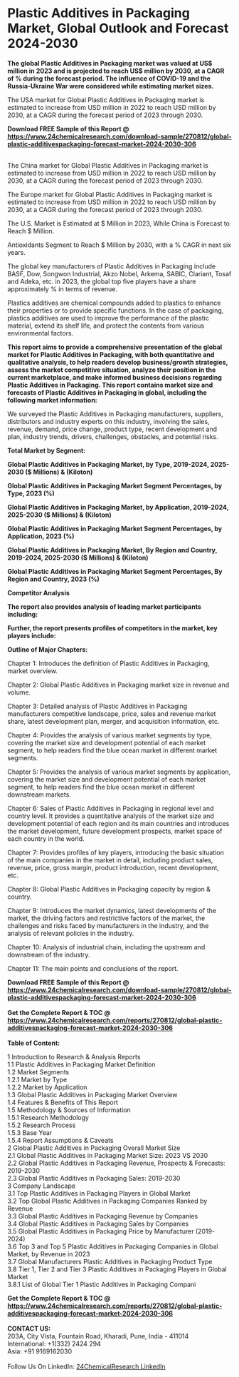 <h1>Plastic Additives in Packaging Market, Global Outlook and Forecast 2024-2030</h1><p><strong>The global Plastic Additives in Packaging market was valued at US$ million in 2023 and is projected to reach US$ million by 2030, at a CAGR of % during the forecast period. The influence of COVID-19 and the Russia-Ukraine War were considered while estimating market sizes.</strong></p><p>
</p><p>The USA market for Global Plastic Additives in Packaging market is estimated to increase from USD million in 2022 to reach USD million by 2030, at a CAGR during the forecast period of 2023 through 2030.</p><div><b>Download FREE Sample of this Report @ 
            <a href="https://www.24chemicalresearch.com/download-sample/270812/global-plastic-additivespackaging-forecast-market-2024-2030-306">
            https://www.24chemicalresearch.com/download-sample/270812/global-plastic-additivespackaging-forecast-market-2024-2030-306</a></b></div><br><p>
</p><p>The China market for Global Plastic Additives in Packaging market is estimated to increase from USD million in 2022 to reach USD million by 2030, at a CAGR during the forecast period of 2023 through 2030.</p><p>
</p><p>The Europe market for Global Plastic Additives in Packaging market is estimated to increase from USD million in 2022 to reach USD million by 2030, at a CAGR during the forecast period of 2023 through 2030.</p><p>
</p><p>The U.S. Market is Estimated at $ Million in 2023, While China is Forecast to Reach $ Million.</p><p>
Antioxidants Segment to Reach $ Million by 2030, with a % CAGR in next six years.</p><p>
The global key manufacturers of Plastic Additives in Packaging include BASF, Dow, Songwon Industrial, Akzo Nobel, Arkema, SABIC, Clariant, Tosaf and Adeka, etc. in 2023, the global top five players have a share approximately % in terms of revenue.</p><p>
Plastics additives are chemical compounds added to plastics to enhance their properties or to provide specific functions. In the case of packaging, plastics additives are used to improve the performance of the plastic material, extend its shelf life, and protect the contents from various environmental factors.</p><p>
<strong>This report aims to provide a comprehensive presentation of the global market for Plastic Additives in Packaging, with both quantitative and qualitative analysis, to help readers develop business/growth strategies, assess the market competitive situation, analyze their position in the current marketplace, and make informed business decisions regarding Plastic Additives in Packaging. This report contains market size and forecasts of Plastic Additives in Packaging in global, including the following market information:</strong></p><p>
</p><p>
</p><p>We surveyed the Plastic Additives in Packaging manufacturers, suppliers, distributors and industry experts on this industry, involving the sales, revenue, demand, price change, product type, recent development and plan, industry trends, drivers, challenges, obstacles, and potential risks.</p><p>
<strong>Total Market by Segment:</strong></p><p>
<strong>Global Plastic Additives in Packaging Market, by Type, 2019-2024, 2025-2030 ($ Millions) &amp; (Kiloton)</strong></p><p>
<strong>Global Plastic Additives in Packaging Market Segment Percentages, by Type, 2023 (%)</strong></p><p>
</p><p>
<strong>Global Plastic Additives in Packaging Market, by Application, 2019-2024, 2025-2030 ($ Millions) &amp; (Kiloton)</strong></p><p>
<strong>Global Plastic Additives in Packaging Market Segment Percentages, by Application, 2023 (%)</strong></p><p>
</p><p>
<strong>Global Plastic Additives in Packaging Market, By Region and Country, 2019-2024, 2025-2030 ($ Millions) &amp; (Kiloton)</strong></p><p>
<strong>Global Plastic Additives in Packaging Market Segment Percentages, By Region and Country, 2023 (%)</strong></p><p>
</p><p>
<strong>Competitor Analysis</strong></p><p>
<strong>The report also provides analysis of leading market participants including:</strong></p><p>
</p><p>
<strong>Further, the report presents profiles of competitors in the market, key players include:</strong></p><p>
</p><p>
<strong>Outline of Major Chapters:</strong></p><p>
</p><p>Chapter 1: Introduces the definition of Plastic Additives in Packaging, market overview.</p><p>
Chapter 2: Global Plastic Additives in Packaging market size in revenue and volume.</p><p>
Chapter 3: Detailed analysis of Plastic Additives in Packaging manufacturers competitive landscape, price, sales and revenue market share, latest development plan, merger, and acquisition information, etc.</p><p>
Chapter 4: Provides the analysis of various market segments by type, covering the market size and development potential of each market segment, to help readers find the blue ocean market in different market segments.</p><p>
Chapter 5: Provides the analysis of various market segments by application, covering the market size and development potential of each market segment, to help readers find the blue ocean market in different downstream markets.</p><p>
Chapter 6: Sales of Plastic Additives in Packaging in regional level and country level. It provides a quantitative analysis of the market size and development potential of each region and its main countries and introduces the market development, future development prospects, market space of each country in the world.</p><p>
Chapter 7: Provides profiles of key players, introducing the basic situation of the main companies in the market in detail, including product sales, revenue, price, gross margin, product introduction, recent development, etc.</p><p>
Chapter 8: Global Plastic Additives in Packaging capacity by region &amp; country.</p><p>
Chapter 9: Introduces the market dynamics, latest developments of the market, the driving factors and restrictive factors of the market, the challenges and risks faced by manufacturers in the industry, and the analysis of relevant policies in the industry.</p><p>
Chapter 10: Analysis of industrial chain, including the upstream and downstream of the industry.</p><p>
Chapter 11: The main points and conclusions of the report.</p><div><b>Download FREE Sample of this Report @ 
            <a href="https://www.24chemicalresearch.com/download-sample/270812/global-plastic-additivespackaging-forecast-market-2024-2030-306">
            https://www.24chemicalresearch.com/download-sample/270812/global-plastic-additivespackaging-forecast-market-2024-2030-306</a></b></div><br><div><b>Get the Complete Report & TOC @ 
            <a href="https://www.24chemicalresearch.com/reports/270812/global-plastic-additivespackaging-forecast-market-2024-2030-306">
            https://www.24chemicalresearch.com/reports/270812/global-plastic-additivespackaging-forecast-market-2024-2030-306</a></b></div><br>
            <b>Table of Content:</b><p>1 Introduction to Research & Analysis Reports<br />
    1.1 Plastic Additives in Packaging Market Definition<br />
    1.2 Market Segments<br />
        1.2.1 Market by Type<br />
        1.2.2 Market by Application<br />
    1.3 Global Plastic Additives in Packaging Market Overview<br />
    1.4 Features & Benefits of This Report<br />
    1.5 Methodology & Sources of Information<br />
        1.5.1 Research Methodology<br />
        1.5.2 Research Process<br />
        1.5.3 Base Year<br />
        1.5.4 Report Assumptions & Caveats<br />
2 Global Plastic Additives in Packaging Overall Market Size<br />
    2.1 Global Plastic Additives in Packaging Market Size: 2023 VS 2030<br />
    2.2 Global Plastic Additives in Packaging Revenue, Prospects & Forecasts: 2019-2030<br />
    2.3 Global Plastic Additives in Packaging Sales: 2019-2030<br />
3 Company Landscape<br />
    3.1 Top Plastic Additives in Packaging Players in Global Market<br />
    3.2 Top Global Plastic Additives in Packaging Companies Ranked by Revenue<br />
    3.3 Global Plastic Additives in Packaging Revenue by Companies<br />
    3.4 Global Plastic Additives in Packaging Sales by Companies<br />
    3.5 Global Plastic Additives in Packaging Price by Manufacturer (2019-2024)<br />
    3.6 Top 3 and Top 5 Plastic Additives in Packaging Companies in Global Market, by Revenue in 2023<br />
    3.7 Global Manufacturers Plastic Additives in Packaging Product Type<br />
    3.8 Tier 1, Tier 2 and Tier 3 Plastic Additives in Packaging Players in Global Market<br />
        3.8.1 List of Global Tier 1 Plastic Additives in Packaging Compani</p><div><b>Get the Complete Report & TOC @ 
            <a href="https://www.24chemicalresearch.com/reports/270812/global-plastic-additivespackaging-forecast-market-2024-2030-306">
            https://www.24chemicalresearch.com/reports/270812/global-plastic-additivespackaging-forecast-market-2024-2030-306</a></b></div><br><b>CONTACT US:</b><br>
            203A, City Vista, Fountain Road, Kharadi, Pune, India - 411014<br>
            International: +1(332) 2424 294<br>
            Asia: +91 9169162030 <br><br>
            Follow Us On LinkedIn: <a href="https://www.linkedin.com/company/24chemicalresearch/">24ChemicalResearch LinkedIn</a>